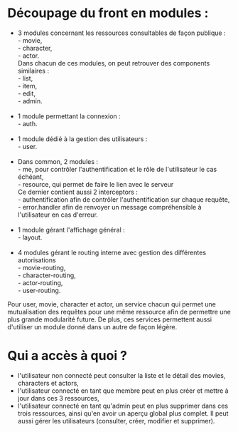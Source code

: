 # Découpage du front en modules :

- 3 modules concernant les ressources consultables de façon publique : <br/>
      - movie,<br/>
      - character,<br/>
      - actor.<br/>
    Dans chacun de ces modules, on peut retrouver des components similaires :<br/>
        - list,<br/>
        - item,<br/>
        - edit,<br/>
        - admin.<br/>
  <br/>
- 1 module permettant la connexion :<br/>
      - auth.<br/>
  <br/>
- 1 module dédié à la gestion des utilisateurs :<br/>
      - user.<br/>
  <br/>
- Dans common, 2 modules :<br/>
      - me, pour contrôler l'authentification et le rôle de l'utilisateur le cas échéant,<br/>
      - resource, qui permet de faire le lien avec le serveur<br/>
        Ce dernier contient aussi 2 interceptors :<br/>
          - authentification afin de contrôler l'authentification sur chaque requête, <br/>
          - error.handler afin de renvoyer un message compréhensible à l'utilisateur en cas d'erreur.<br/>
  <br/>
- 1 module gérant l'affichage général :<br/>
      - layout.<br/>
  <br/>
- 4 modules gérant le routing interne avec gestion des différentes autorisations<br/>
      - movie-routing,<br/>
      - character-routing,<br/>
      - actor-routing,<br/>
      - user-routing.

Pour user, movie, character et actor, un service chacun qui permet une mutualisation des requêtes 
pour une même ressource afin de permettre une plus grande modularité future.
De plus, ces services permettent aussi d'utiliser un module donné dans un autre de façon légère.


# Qui a accès à quoi ?

- l'utilisateur non connecté peut consulter la liste et le détail des movies, characters et actors,
- l'utilisateur connecté en tant que membre peut en plus créer et mettre à jour dans ces 3 ressources,
- l'utilisateur connecté en tant qu'admin peut en plus supprimer dans ces trois ressources, ainsi qu'en avoir un aperçu global plus complet.
Il peut aussi gérer les utilisateurs (consulter, créer, modifier et supprimer).
